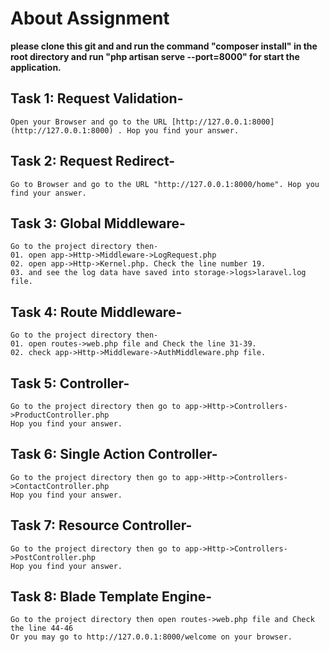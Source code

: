 # About Assignment
**please clone this git and and run the command "composer install" in the root directory and run "php artisan serve --port=8000" for start the application.**

## Task 1: Request Validation-
    Open your Browser and go to the URL [http://127.0.0.1:8000](http://127.0.0.1:8000) . Hop you find your answer.

## Task 2: Request Redirect-
    Go to Browser and go to the URL "http://127.0.0.1:8000/home". Hop you find your answer.

## Task 3: Global Middleware-
    Go to the project directory then-
    01. open app->Http->Middleware->LogRequest.php
    02. open app->Http->Kernel.php. Check the line number 19.
    03. and see the log data have saved into storage->logs>laravel.log file.

## Task 4: Route Middleware-
    Go to the project directory then-
    01. open routes->web.php file and Check the line 31-39.
    02. check app->Http->Middleware->AuthMiddleware.php file.

## Task 5: Controller-
    Go to the project directory then go to app->Http->Controllers->ProductController.php
    Hop you find your answer.

## Task 6: Single Action Controller-
    Go to the project directory then go to app->Http->Controllers->ContactController.php
    Hop you find your answer.

## Task 7: Resource Controller-
    Go to the project directory then go to app->Http->Controllers->PostController.php
    Hop you find your answer.

## Task 8: Blade Template Engine-
    Go to the project directory then open routes->web.php file and Check the line 44-46
    Or you may go to http://127.0.0.1:8000/welcome on your browser.
